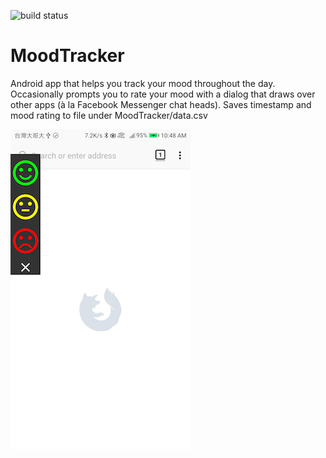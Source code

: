 ![build status](https://api.travis-ci.org/cannawen/MoodTracker.svg?branch=master)

# MoodTracker

Android app that helps you track your mood throughout the day. Occasionally prompts you to rate your mood with a dialog that draws over other apps (à la Facebook Messenger chat heads). Saves timestamp and mood rating to file under MoodTracker/data.csv

![screenshot](screenshot.png)
